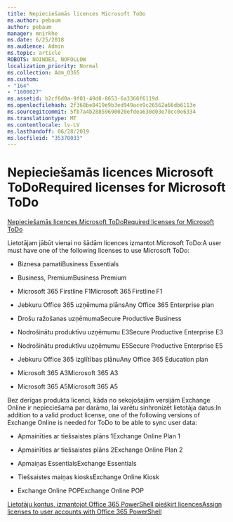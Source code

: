 ```yaml
---
title: Nepieciešamās licences Microsoft ToDo
ms.author: pebaum
author: pebaum
manager: mnirkhe
ms.date: 6/25/2018
ms.audience: Admin
ms.topic: article
ROBOTS: NOINDEX, NOFOLLOW
localization_priority: Normal
ms.collection: Adm_O365
ms.custom:
- "164"
- "1600027"
ms.assetid: b2cf6d0a-9f01-49d8-8653-6a3366f6119d
ms.openlocfilehash: 2f368be8419e9b3ed949ace9c26562a66db6113e
ms.sourcegitcommit: 5fb7a4b28859690020efdea630d03e70cc0e6334
ms.translationtype: MT
ms.contentlocale: lv-LV
ms.lasthandoff: 06/28/2019
ms.locfileid: "35370033"
---
```

# <a name="required-licenses-for-microsoft-todo"></a><span data-ttu-id="e41ba-102">Nepieciešamās licences Microsoft ToDo</span><span class="sxs-lookup"><span data-stu-id="e41ba-102">Required licenses for Microsoft ToDo</span></span>

[<span data-ttu-id="e41ba-103">Nepieciešamās licences Microsoft ToDo</span><span class="sxs-lookup"><span data-stu-id="e41ba-103">Required licenses for Microsoft ToDo</span></span>](https://support.office.com/article/381e9d1b-c500-49b5-973e-890fd86528d7.aspx)
  
<span data-ttu-id="e41ba-104">Lietotājam jābūt vienai no šādām licences izmantot Microsoft ToDo:</span><span class="sxs-lookup"><span data-stu-id="e41ba-104">A user must have one of the following licenses to use Microsoft ToDo:</span></span>
  
- <span data-ttu-id="e41ba-105">Biznesa pamati</span><span class="sxs-lookup"><span data-stu-id="e41ba-105">Business Essentials</span></span>

- <span data-ttu-id="e41ba-106">Business, Premium</span><span class="sxs-lookup"><span data-stu-id="e41ba-106">Business Premium</span></span>

- <span data-ttu-id="e41ba-107">Microsoft 365 Firstline F1</span><span class="sxs-lookup"><span data-stu-id="e41ba-107">Microsoft 365 Firstline F1</span></span>

- <span data-ttu-id="e41ba-108">Jebkuru Office 365 uzņēmuma plāns</span><span class="sxs-lookup"><span data-stu-id="e41ba-108">Any Office 365 Enterprise plan</span></span>

- <span data-ttu-id="e41ba-109">Drošu ražošanas uzņēmuma</span><span class="sxs-lookup"><span data-stu-id="e41ba-109">Secure Productive Business</span></span>

- <span data-ttu-id="e41ba-110">Nodrošinātu produktīvu uzņēmumu E3</span><span class="sxs-lookup"><span data-stu-id="e41ba-110">Secure Productive Enterprise E3</span></span>

- <span data-ttu-id="e41ba-111">Nodrošinātu produktīvu uzņēmumu E5</span><span class="sxs-lookup"><span data-stu-id="e41ba-111">Secure Productive Enterprise E5</span></span>

- <span data-ttu-id="e41ba-112">Jebkuru Office 365 izglītības plānu</span><span class="sxs-lookup"><span data-stu-id="e41ba-112">Any Office 365 Education plan</span></span>

- <span data-ttu-id="e41ba-113">Microsoft 365 A3</span><span class="sxs-lookup"><span data-stu-id="e41ba-113">Microsoft 365 A3</span></span>

- <span data-ttu-id="e41ba-114">Microsoft 365 A5</span><span class="sxs-lookup"><span data-stu-id="e41ba-114">Microsoft 365 A5</span></span>

<span data-ttu-id="e41ba-115">Bez derīgas produkta licenci, kāda no sekojošajām versijām Exchange Online ir nepieciešama par darāmo, lai varētu sinhronizēt lietotāja datus:</span><span class="sxs-lookup"><span data-stu-id="e41ba-115">In addition to a valid product license, one of the following versions of Exchange Online is needed for ToDo to be able to sync user data:</span></span>
  
- <span data-ttu-id="e41ba-116">Apmainīties ar tiešsaistes plāns 1</span><span class="sxs-lookup"><span data-stu-id="e41ba-116">Exchange Online Plan 1</span></span>

- <span data-ttu-id="e41ba-117">Apmainīties ar tiešsaistes plāns 2</span><span class="sxs-lookup"><span data-stu-id="e41ba-117">Exchange Online Plan 2</span></span>

- <span data-ttu-id="e41ba-118">Apmaiņas Essentials</span><span class="sxs-lookup"><span data-stu-id="e41ba-118">Exchange Essentials</span></span>

- <span data-ttu-id="e41ba-119">Tiešsaistes maiņas kiosks</span><span class="sxs-lookup"><span data-stu-id="e41ba-119">Exchange Online Kiosk</span></span>

- <span data-ttu-id="e41ba-120">Exchange Online POP</span><span class="sxs-lookup"><span data-stu-id="e41ba-120">Exchange Online POP</span></span>

[<span data-ttu-id="e41ba-121">Lietotāju kontus, izmantojot Office 365 PowerShell piešķirt licences</span><span class="sxs-lookup"><span data-stu-id="e41ba-121">Assign licenses to user accounts with Office 365 PowerShell</span></span>](https://docs.microsoft.com/office365/enterprise/powershell/assign-licenses-to-user-accounts-with-office-365-powershell )
  
